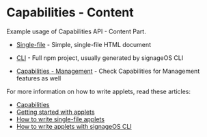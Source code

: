 # Capabilities - Content

Example usage of Capabilities API - Content Part.

* [Single-file](singlefile-applet) - Simple, single-file HTML document
* [CLI](cli-applet) - Full npm project, usually generated by signageOS CLI

* [Capabilities - Management](https://github.com/signageos/applet-examples/tree/master/examples/management-js-api/capabilities-management) - Check Capabilities for Management features as well

For more information on how to write applets, read these articles:

* [Capabilities](https://developers.signageos.io/sdk/applet-basics#capabilities)
* [Getting started with applets](https://docs.signageos.io/hc/en-us/articles/4405068855570-Introduction-to-Applets)
* [How to write single-file applets](https://docs.signageos.io/hc/en-us/articles/4405011600274)
* [How to write applets with signageOS CLI](https://docs.signageos.io/hc/en-us/articles/4405070294674)
